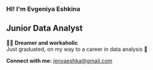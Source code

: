 ### HI! I'm Evgeniya Eshkina  
  
## Junior Data Analyst  
  
👩‍🚀 **Dreamer and workaholic**  
Just graduated, on my way to a career in data analysis 🚀  
  
**Connect with me:** jenyaeshka@gmail.com
